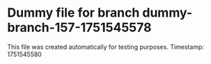 # Dummy file for branch dummy-branch-157-1751545578

This file was created automatically for testing purposes.
Timestamp: 1751545580